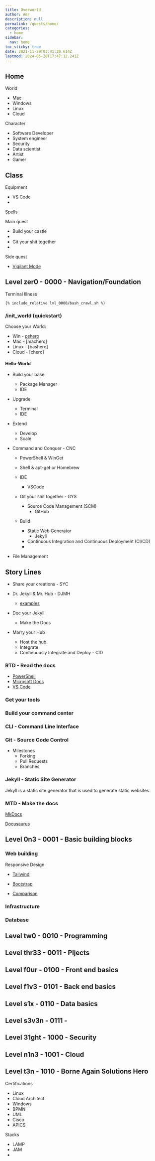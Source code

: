 ```yaml
---
title: Overworld
author: Amr
description: null
permalink: /quests/home/
categories:
  - home
sidebar:
  nav: home
toc_sticky: true
date: 2021-11-29T03:41:20.614Z
lastmod: 2024-05-20T17:47:12.241Z
---
```


## Home

World
- Mac
- Windows
- Linux
- Cloud

Character
- Software Developer
- System engineer
- Security
- Data scientist
- Artist
- Gamer

Class
- 

Equipment
- VS Code
- 
Spells



Main quest
- Build your castle
- 
- Git your shit together
- 

Side quest

- [Vigilant Mode](https://docs.github.com/en/authentication/managing-commit-signature-verification/displaying-verification-statuses-for-all-of-your-commits)


## Level zer0   - 0000 - Navigation/Foundation




Terminal Illness

```shell
{% include_relative lvl_0000/bash_crawl.sh %}
```

### /init_world (quickstart)

Choose your World:

- Win - [pshero](it-journey-docs/notes/init-world/pshero.ipynb)
- Mac - [machero]
- Linux - [bashero]
- Cloud - [chero]

#### Hello-World

- Build your base
  - Package Manager
  - IDE
- Upgrade
  - Terminal
  - IDE
- Extend
  - Develop
  - Scale

- Command and Conquer - CNC
  - PowerShell & WinGet
  - Shell & apt-get or Homebrew

  - IDE
    - VSCode
  - Git your shit together - GYS
    - Source Code Management (SCM)
      - GitHub
  - Build
    - Static Web Generator
      - Jekyll
    - Continuous Integration and Continuous Deployment (CI/CD)
    - 

- File Management



## Story Lines

- Share your creations - SYC


- Dr. Jekyll & Mr. Hub - DJMH
  - [examples](https://github.com/collections/github-pages-examples)
- Doc your Jekyll
  - Make the Docs
- Marry your Hub
  - Host the hub
  - Integrate
  - Continuously Integrate and Deploy - CID

### RTD - Read the docs

- [PowerShell](https://docs.microsoft.com/en-us/powershell/)
- [Microsoft Docs](https://docs.microsoft.com/en-us/documentation/)
- [VS Code](https://code.visualstudio.com/docs)

### Get your tools

### Build your command center

### CLI - Command Line Interface

### Git - Source Code Control

- Milestones
  - Forking
  - Pull Requests
  - Branches

### Jekyll - Static Site Generator

Jekyll is a static site generator that is used to generate static websites.

### MTD - Make the docs

[MkDocs](https://www.mkdocs.org/)

[Docusaurus](https://docusaurus.io/)

## Level 0n3    - 0001 - Basic building blocks

### Web building

Responsive Design
- [Tailwind](https://tailwindcss.com/docs/installation)
- [Bootstrap](https://getbootstrap.com/)

- [Comparison](https://blog.logrocket.com/tailwind-css-vs-bootstrap-ui-kits/)

### Infrastructure

### Database

## Level tw0    - 0010 - Programming

## Level thr33  - 0011 - PIjects

## Level f0ur   - 0100 - Front end basics

## Level f1v3   - 0101 - Back end basics

## Level s1x    - 0110 - Data basics

## Level s3v3n  - 0111 -

## Level 31ght  - 1000 - Security

## Level n1n3   - 1001 - Cloud

## Level t3n    - 1010 - Borne Again Solutions Hero

Certifications
- Linux
- Cloud Architect
- Windows
- BPMN
- UML
- Cisco
- APICS

Stacks
- LAMP
- JAM
- 
